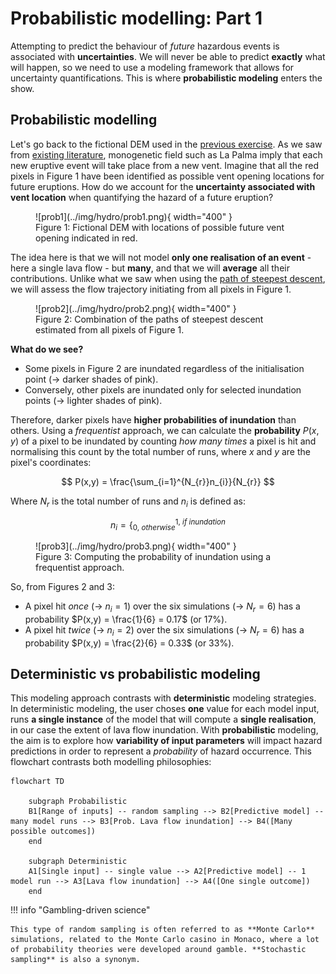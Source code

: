 # Probabilistic modelling: Part 1

Attempting to predict the behaviour of *future* hazardous events is associated with **uncertainties**. We will never be able to predict **exactly** what will happen, so we need to use a modeling framework that allows for uncertainty quantifications. This is where **probabilistic modeling** enters the show.

## Probabilistic modelling

Let's go back to the fictional DEM used in the [previous exercise](Hazard_lava_steepest-descent.md#flow-accumulation). As we saw from [existing literature](Hazard_lava_steepest-descent.md#probability-of-vent-opening), monogenetic field such as La Palma imply that each new eruptive event will take place from a new vent. Imagine that all the red pixels in Figure 1 have been identified as possible vent opening locations for future eruptions. How do we account for the **uncertainty associated with vent location** when quantifying the hazard of a future eruption?

<figure markdown>
  ![prob1](../img/hydro/prob1.png){ width="400" }
  <figcaption>Figure 1: Fictional DEM with locations of possible future vent opening indicated in red.</figcaption>
</figure>

The idea here is that we will not model **only one realisation of an event** - here a single lava flow - but **many**, and that we will **average** all their contributions. Unlike what we saw when using the [path of steepest descent](Hazard_lava_steepest-descent.md#flow-accumulation), we will assess the flow trajectory initiating from all pixels in Figure 1.

<figure markdown>
  ![prob2](../img/hydro/prob2.png){ width="400" }
  <figcaption>Figure 2: Combination of the paths of steepest descent estimated from all pixels of Figure 1.</figcaption>
</figure>

**What do we see?**

- Some pixels in Figure 2 are inundated regardless of the initialisation point (&rarr; darker shades of pink).
- Conversely, other pixels are inundated only for selected inundation points (&rarr; lighter shades of pink).

Therefore, darker pixels have **higher probabilities of inundation** than others. Using a *frequentist* approach, we can calculate the **probability** $P(x,y)$ of a pixel to be inundated by counting *how many times* a pixel is hit and normalising this count by the total number of runs, where $x$ and $y$ are the pixel's coordinates:

$$
P(x,y) = \frac{\sum_{i=1}^{N_{r}}n_{i}}{N_{r}}
$$

Where $N_{r}$ is the total number of runs and $n_{i}$ is defined as:

$$
n_{i} = \bigg\{ ^{1,\ if\ inundation} _{0,\ otherwise}
$$

<figure markdown>
  ![prob3](../img/hydro/prob3.png){ width="400" }
  <figcaption>Figure 3: Computing the probability of inundation using a frequentist approach.</figcaption>
</figure>

So, from Figures 2 and 3:

- A pixel hit *once* (&rarr; $n_{i} = 1$) over the six simulations (&rarr; $N_{r} = 6$) has a probability $P(x,y) = \frac{1}{6} = 0.17$ (or 17%).
- A pixel hit *twice* (&rarr; $n_{i} = 2$) over the six simulations (&rarr; $N_{r} = 6$) has a probability $P(x,y) = \frac{2}{6} = 0.33$ (or 33%).

## Deterministic vs probabilistic modeling 

This modeling approach contrasts with **deterministic** modeling strategies. In deterministic modeling, the user choses **one** value for each model input, runs **a single instance** of the model that will compute a **single realisation**, in our case the extent of lava flow inundation. With **probabilistic** modeling, the aim is to explore how **variability of input parameters** will impact hazard predictions in order to represent a *probability* of hazard occurrence. This flowchart contrasts both modelling philosophies:

```mermaid
flowchart TD

    subgraph Probabilistic
    B1[Range of inputs] -- random sampling --> B2[Predictive model] -- many model runs --> B3[Prob. Lava flow inundation] --> B4([Many possible outcomes])
    end

    subgraph Deterministic 
    A1[Single input] -- single value --> A2[Predictive model] -- 1 model run --> A3[Lava flow inundation] --> A4([One single outcome])
    end
```

!!! info "Gambling-driven science"

    This type of random sampling is often referred to as **Monte Carlo** simulations, related to the Monte Carlo casino in Monaco, where a lot of probability theories were developed around gamble. **Stochastic sampling** is also a synonym.